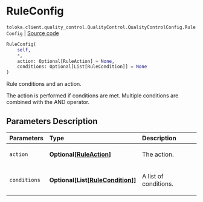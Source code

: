 # RuleConfig
`toloka.client.quality_control.QualityControl.QualityControlConfig.RuleConfig` | [Source code](https://github.com/Toloka/toloka-kit/blob/v1.2.3/src/client/quality_control.py#L127)

```python
RuleConfig(
    self,
    *,
    action: Optional[RuleAction] = None,
    conditions: Optional[List[RuleCondition]] = None
)
```

Rule conditions and an action.


The action is performed if conditions are met. Multiple conditions are combined with the AND operator.

## Parameters Description

| Parameters | Type | Description |
| :----------| :----| :-----------|
`action`|**Optional\[[RuleAction](toloka.client.actions.RuleAction.md)\]**|<p>The action.</p>
`conditions`|**Optional\[List\[[RuleCondition](toloka.client.conditions.RuleCondition.md)\]\]**|<p>A list of conditions.</p>
